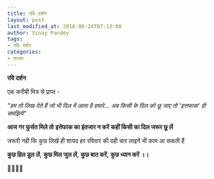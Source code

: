 ```yaml
---
title: रवि दर्शन
layout: post
last_modified_at: 2018-06-24T07:13:00
author: Vinay Pandey
tags:
- रवि दर्शन
categories:
- मध्यम
---
```

**रवि दर्शन**

एक करीबी मित्र से प्राप्त -

*"हम तो लिख देते हैं जो भी दिल में आता है हमारे...*
*अब किसी के दिल को छू जाए तो 'इत्तफाक' ही समझिये"*

**आज गर फुर्सत मिले तो**
**इत्तेफाक का इंतजार न करें**
**कहीं किसी का दिल जरूर छू लें**

जरूरी नही कि कुछ लिखें ही
शायद 
हर रविवार की वही चार लाइनें भी काम आ सकती हैं

**कुछ हिल डुल लें,**
**कुछ मिल जुल लें,**
**कुछ बात करें,**
**कुछ ध्यान करें ।।**


🙏🌷🌷🙏


